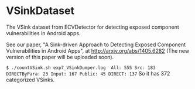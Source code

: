VSinkDataset
============

The VSink dataset from ECVDetector for detecting exposed component vulnerabilities in Android apps.

See our paper, "A Sink-driven Approach to Detecting Exposed Component Vulnerabilities in Android Apps", at http://arxiv.org/abs/1405.6282
(The new version of this paper will be uploaded soon).

`
$ ./countVSink.sh exp7_VSinkDumper.log 
All: 555
Src: 183
DIRECTByPara: 23
Input: 167
Public: 45
DIRECT: 137
`
So it has 372 categorized VSinks.
